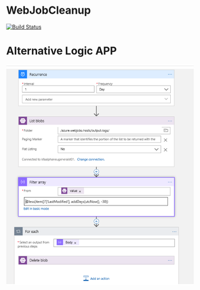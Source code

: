 # WebJobCleanup
[![Build Status](https://dev.azure.com/Kf-GaryNewport/WebJobLogCleanup/_apis/build/status/Kf-GaryNewport.WebJobLogCleanup?branchName=master)](https://dev.azure.com/Kf-GaryNewport/WebJobLogCleanup/_build/latest?definitionId=5&branchName=master)

# Alternative Logic APP

![Logic app ](/LogicApp.PNG)